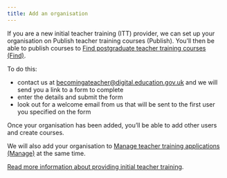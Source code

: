 ```yaml
---
title: Add an organisation
---
```


If you are a new initial teacher training (ITT) provider, we can set up your organisation on Publish teacher training courses (Publish). You’ll then be able to publish courses to [Find postgraduate teacher training courses (Find)](https://www.find-postgraduate-teacher-training.service.gov.uk/).

To do this:

- contact us at becomingateacher@digital.education.gov.uk and we will send you a link to a form to complete
- enter the details and submit the form
- look out for a welcome email from us that will be sent to the first user you specified on the form

Once your organisation has been added, you’ll be able to add other users and create courses.

We will also add your organisation to [Manage teacher training applications (Manage)](https://www.apply-for-teacher-training.service.gov.uk/provider/sign-in) at the same time.

[Read more information about providing initial teacher training](https://www.gov.uk/education/initial-teacher-training-itt).
